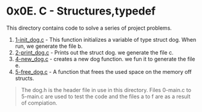 # 0x0E. C - Structures,typedef

This directory contains code to solve a series of project problems.
1. [1-init_dog.c](1-init_dog.c) - This function initializes a variable of type struct dog. When run, we generate the file b.
2. [2-print_dog.c](2-print_dog.c) - Prints out the struct dog. we generate the file c.
3. [4-new_dog.c](4-new_dog.c) - creates a new dog function. we fun it to generate the file e.
4. [5-free_dog.c](5-free_dog.c) - A function that frees the used space on the memory off structs.

> The dog.h is the header file in use in this directory. Files 0-main.c to 5-main.c are used to test the code and the files a to f are as a result of compiation.
